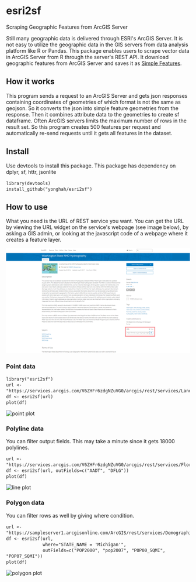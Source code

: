 # esri2sf
Scraping Geographic Features from ArcGIS Server

Still many geographic data is delivered through ESRI's ArcGIS Server. 
It is not easy to utilize the geographic data in the GIS servers from data analysis platform like R or Pandas. 
This package enables users to scrape vector data in ArcGIS Server from R through the server's REST API. 
It download geographic features from ArcGIS Server and saves it as [Simple Features](https://cran.r-project.org/web/packages/sf/vignettes/sf1.html). 


## How it works

This program sends a request to an ArcGIS Server and gets json responses containing coordinates of geometries 
of which format is not the same as geojson. So it converts the json into simple feature geometries from the response. 
Then it combines attribute data to the geometries to create sf dataframe. 
Often ArcGIS servers limits the maximum number of rows in the result set. So this program 
creates 500 features per request and automatically re-send requests until it gets all features in the dataset. 

## Install

Use devtools to install this package. This package has dependency on dplyr, sf, httr, jsonlite

```
library(devtools)
install_github("yonghah/esri2sf")
```

## How to use

What you need is the URL of REST service you want. You can get the URL by viewing the URL widget on the service's webpage (see image below), 
by asking a GIS admin, or looking at the javascript code of a webpage where it creates a feature layer.

![REST Service screenshot](inst/www/images/rest-service-ss.png)

### Point data

```
library("esri2sf")
url <- "https://services.arcgis.com/V6ZHFr6zdgNZuVG0/arcgis/rest/services/Landscape_Trees/FeatureServer/0"
df <- esri2sf(url)
plot(df)
```
![point plot](https://user-images.githubusercontent.com/3218468/29668766-544723a2-88af-11e7-8852-e8f7d21ffd5b.png)


### Polyline data

You can filter output fields. This may take a minute since it gets 18000 polylines. 

```
url <- "https://services.arcgis.com/V6ZHFr6zdgNZuVG0/arcgis/rest/services/Florida_Annual_Average_Daily_Traffic/FeatureServer/0"
df <- esri2sf(url, outFields=c("AADT", "DFLG"))
plot(df)
```
![line plot](https://user-images.githubusercontent.com/3218468/29668781-5dc1f4de-88af-11e7-8680-4d2ad648e04f.png)

### Polygon data

You can filter rows as well by giving where condition.

```
url <- "https://sampleserver1.arcgisonline.com/ArcGIS/rest/services/Demographics/ESRI_Census_USA/MapServer/3"
df <- esri2sf(url, 
              where="STATE_NAME = 'Michigan'", 
              outFields=c("POP2000", "pop2007", "POP00_SQMI", "POP07_SQMI"))
plot(df)
```
![polygon plot](https://user-images.githubusercontent.com/3218468/29668791-63e66976-88af-11e7-9f6c-5d95bac4a69e.png)

